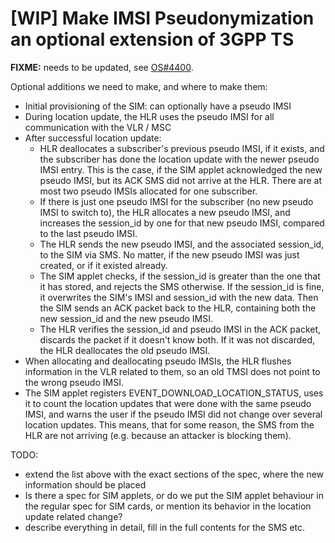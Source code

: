 # [WIP] Make IMSI Pseudonymization an optional extension of 3GPP TS

**FIXME:** needs to be updated, see [OS#4400](https://osmocom.org/issues/4400).

Optional additions we need to make, and where to make them:

* Initial provisioning of the SIM: can optionally have a pseudo IMSI
* During location update, the HLR uses the pseudo IMSI for all communication
  with the VLR / MSC
* After successful location update:
  * HLR deallocates a subscriber's previous pseudo IMSI, if it exists, and the
    subscriber has done the location update with the newer pseudo IMSI entry.
    This is the case, if the SIM applet acknowledged the new pseudo IMSI, but
    its ACK SMS did not arrive at the HLR. There are at most two pseudo IMSIs
    allocated for one subscriber.
  * If there is just one pseudo IMSI for the subscriber (no new pseudo IMSI to
    switch to), the HLR allocates a new pseudo IMSI, and increases the
    session_id by one for that new pseudo IMSI, compared to the last pseudo
    IMSI.
  * The HLR sends the new pseudo IMSI, and the associated session_id, to the
    SIM via SMS. No matter, if the new pseudo IMSI was just created, or if it
    existed already.
  * The SIM applet checks, if the session_id is greater than the one that it
    has stored, and rejects the SMS otherwise. If the session_id is fine, it
    overwrites the SIM's IMSI and session_id with the new data. Then the SIM
    sends an ACK packet back to the HLR, containing both the new session_id and
    the new pseudo IMSI.
  * The HLR verifies the session_id and pseudo IMSI in the ACK packet, discards
    the packet if it doesn't know both. If it was not discarded, the HLR
    deallocates the old pseudo IMSI.
* When allocating and deallocating pseudo IMSIs, the HLR flushes information in
  the VLR related to them, so an old TMSI does not point to the wrong pseudo
  IMSI.
* The SIM applet registers EVENT_DOWNLOAD_LOCATION_STATUS, uses it to count the
  location updates that were done with the same pseudo IMSI, and warns the user
  if the pseudo IMSI did not change over several location updates. This means,
  that for some reason, the SMS from the HLR are not arriving (e.g. because an
  attacker is blocking them).

TODO:
* extend the list above with the exact sections of the spec, where the new
  information should be placed
* Is there a spec for SIM applets, or do we put the SIM applet behaviour in the
  regular spec for SIM cards, or mention its behavior in the location update
  related change?
* describe everything in detail, fill in the full contents for the SMS etc.
